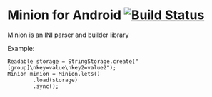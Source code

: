 # Minion for Android [![Build Status](https://travis-ci.org/solkin/minion-android.svg?branch=master)](https://travis-ci.org/solkin/minion-android)
Minion is an INI parser and builder library

Example:
```
Readable storage = StringStorage.create("[group]\nkey=value\nkey2=value2");
Minion minion = Minion.lets()
        .load(storage)
        .sync();
```
